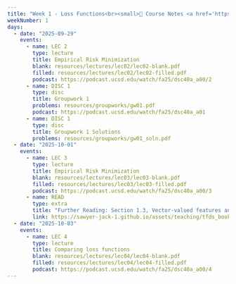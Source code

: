 ```yaml
---
title: "Week 1 - Loss Functions<br><small>📕 Course Notes <a href='https://sawyer-jack-1.github.io/assets/teaching/tfds_book.pdf#page=11'>Section 1.2</a>, <a href='https://xkcd.com/2435/'>xkcd</a>.</small>"
weekNumber: 1
days:
  - date: "2025-09-29"
    events:
      - name: LEC 2
        type: lecture
        title: Empirical Risk Minimization
        blank: resources/lectures/lec02/lec02-blank.pdf
        filled: resources/lectures/lec02/lec02-filled.pdf
        podcast: https://podcast.ucsd.edu/watch/fa25/dsc40a_a00/2
      - name: DISC 1
        type: disc
        title: Groupwork 1
        problems: resources/groupworks/gw01.pdf
        podcast: https://podcast.ucsd.edu/watch/fa25/dsc40a_a01
      - name: DISC 1
        type: disc
        title: Groupwork 1 Solutions
        problems: resources/groupworks/gw01_soln.pdf
  - date: "2025-10-01"
    events:
      - name: LEC 3
        type: lecture
        title: Empirical Risk Minimization
        blank: resources/lectures/lec03/lec03-blank.pdf
        filled: resources/lectures/lec03/lec03-filled.pdf
        podcast: https://podcast.ucsd.edu/watch/fa25/dsc40a_a00/3
      - name: READ
        type: extra
        title: "Further Reading: Section 1.3, Vector-valued features and targets"
        link: https://sawyer-jack-1.github.io/assets/teaching/tfds_book.pdf#page=17
  - date: "2025-10-03"
    events:
      - name: LEC 4
        type: lecture
        title: Comparing loss functions
        blank: resources/lectures/lec04/lec04-blank.pdf
        filled: resources/lectures/lec04/lec04-filled.pdf
        podcast: https://podcast.ucsd.edu/watch/fa25/dsc40a_a00/4
---
```










